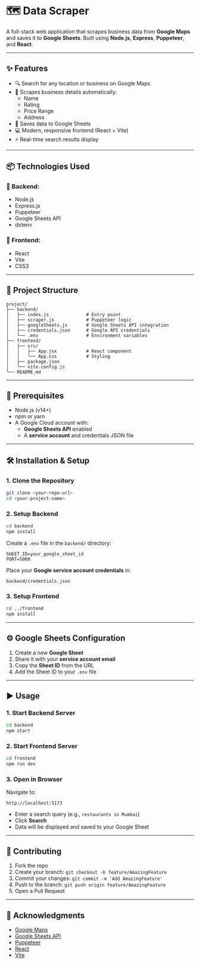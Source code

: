 # 🗺️ Data Scraper

A full-stack web application that scrapes business data from **Google Maps** and saves it to **Google Sheets**. Built using **Node.js**, **Express**, **Puppeteer**, and **React**.

---

## ✨ Features

- 🔍 Search for any location or business on Google Maps
- 🤖 Scrapes business details automatically:
  - Name
  - Rating
  - Price Range
  - Address
- 📄 Saves data to Google Sheets
- 💻 Modern, responsive frontend (React + Vite)
- ⚡ Real-time search results display

---

## 📦 Technologies Used

### 🔧 Backend:
- Node.js
- Express.js
- Puppeteer
- Google Sheets API
- dotenv

### 🎨 Frontend:
- React
- Vite
- CSS3

---

## 🚀 Project Structure

```
project/
├── backend/
│   ├── index.js              # Entry point
│   ├── scraper.js            # Puppeteer logic
│   ├── googleSheets.js       # Google Sheets API integration
│   ├── credentials.json      # Google API credentials
│   └── .env                  # Environment variables
├── frontend/
│   ├── src/
│   │   ├── App.jsx           # React component
│   │   └── App.css           # Styling
│   ├── package.json
│   └── vite.config.js
└── README.md
```

---

## 🔧 Prerequisites

- Node.js (v14+)
- npm or yarn
- A Google Cloud account with:
  - **Google Sheets API** enabled
  - A **service account** and credentials JSON file

---

## 🛠️ Installation & Setup

### 1. Clone the Repository
```bash
git clone <your-repo-url>
cd <your-project-name>
```

### 2. Setup Backend
```bash
cd backend
npm install
```

Create a `.env` file in the `backend/` directory:

```
SHEET_ID=your_google_sheet_id
PORT=5000
```

Place your **Google service account credentials** in:
```
backend/credentials.json
```

### 3. Setup Frontend
```bash
cd ../frontend
npm install
```

---

## ⚙️ Google Sheets Configuration

1. Create a new **Google Sheet**
2. Share it with your **service account email**
3. Copy the **Sheet ID** from the URL
4. Add the Sheet ID to your `.env` file

---

## ▶️ Usage

### 1. Start Backend Server
```bash
cd backend
npm start
```

### 2. Start Frontend Server
```bash
cd frontend
npm run dev
```

### 3. Open in Browser

Navigate to:  
```
http://localhost:5173
```

- Enter a search query (e.g., `restaurants in Mumbai`)
- Click **Search**
- Data will be displayed and saved to your Google Sheet

---

## 🤝 Contributing

1. Fork the repo
2. Create your branch: `git checkout -b feature/AmazingFeature`
3. Commit your changes: `git commit -m 'Add AmazingFeature'`
4. Push to the branch: `git push origin feature/AmazingFeature`
5. Open a Pull Request

---

## 🙏 Acknowledgments

- [Google Maps](https://maps.google.com)
- [Google Sheets API](https://developers.google.com/sheets/api)
- [Puppeteer](https://pptr.dev/)
- [React](https://reactjs.org/)
- [Vite](https://vitejs.dev/)
